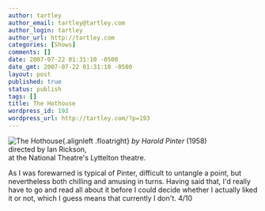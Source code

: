 ```yaml
---
author: tartley
author_email: tartley@tartley.com
author_login: tartley
author_url: http://tartley.com
categories: [Shows]
comments: []
date: 2007-07-22 01:31:10 -0500
date_gmt: 2007-07-22 01:31:10 -0500
layout: post
published: true
status: publish
tags: []
title: The Hothouse
wordpress_id: 193
wordpress_url: http://tartley.com/?p=193
---
```


![The
Hothouse](/assets/2007/07/hothouse.jpg){.alignleft
.floatright} *by Harold Pinter* (1958)\
directed by Ian Rickson,\
at the National Theatre's Lyttelton theatre.

As I was forewarned is typical of Pinter, difficult to untangle a point,
but nevertheless both chilling and amusing in turns. Having said that,
I'd really have to go and read all about it before I could decide
whether I actually liked it or not, which I guess means that currently I
don't. 4/10
